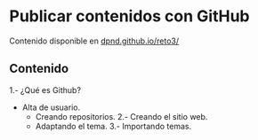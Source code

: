 # Publicar contenidos con GitHub

Contenido disponible en [dpnd.github.io/reto3/](https://dpnd.github.io./reto3/)

## Contenido
1.- ¿Qué es Github?
  - Alta de usuario.
	- Creando repositorios.
2.- Creando el sitio web.
	- Adaptando el tema.
3.- Importando temas.
